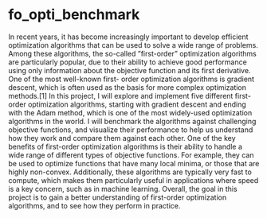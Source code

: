 # fo_opti_benchmark
In recent years, it has become increasingly important to develop efficient optimization algorithms
that can be used to solve a wide range of problems. Among these algorithms, the so-called ”first-order”
optimization algorithms are particularly popular, due to their ability to achieve good performance using
only information about the objective function and its first derivative. One of the most well-known first-
order optimization algorithms is gradient descent, which is often used as the basis for more complex
optimization methods.[1]
In this project, I will explore and implement five different first-order optimization algorithms, starting
with gradient descent and ending with the Adam method, which is one of the most widely-used optimization
algorithms in the world. I will benchmark the algorithms against challenging objective functions, and
visualize their performance to help us understand how they work and compare them against each other.
One of the key benefits of first-order optimization algorithms is their ability to handle a wide range
of different types of objective functions. For example, they can be used to optimize functions that have
many local minima, or those that are highly non-convex. Additionally, these algorithms are typically very
fast to compute, which makes them particularly useful in applications where speed is a key concern, such
as in machine learning.
Overall, the goal in this project is to gain a better understanding of first-order optimization algorithms,
and to see how they perform in practice.

